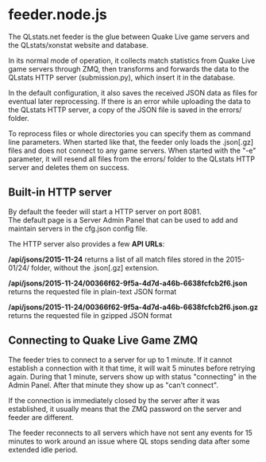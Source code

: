 ﻿feeder.node.js
===

The QLstats.net feeder is the glue between Quake Live game servers and the QLstats/xonstat website and database.

In its normal mode of operation, it collects match statistics from Quake Live game servers through ZMQ, then transforms and forwards the data to the QLstats HTTP server (submission.py), which insert it in the database.

In the default configuration, it also saves the received JSON data as files for eventual later reprocessing.
If there is an error while uploading the data to the QLstats HTTP server, a copy of the JSON file is saved in the errors/ folder.

To reprocess files or whole directories you can specify them as command line parameters. 
When started like that, the feeder only loads the .json[.gz] files and does not connect to any game servers.
When started with the "-e" parameter, it will resend all files from the errors/ folder to the QLstats HTTP server and deletes them on success.

Built-in HTTP server
---
By default the feeder will start a HTTP server on port 8081.  
The default page is a Server Admin Panel that can be used to add and maintain servers in the cfg.json config file.

The HTTP server also provides a few **API URLs**:

**/api/jsons/2015-11-24**
returns a list of all match files stored in the 2015-01/24/ folder, without the .json[.gz] extension.

**/api/jsons/2015-11-24/00366f62-9f5a-4d7d-a46b-6638fcfcb2f6.json**
returns the requested file in plain-text JSON format  

**/api/jsons/2015-11-24/00366f62-9f5a-4d7d-a46b-6638fcfcb2f6.json.gz**
returns the requested file in gzipped JSON format

Connecting to Quake Live Game ZMQ
---
The feeder tries to connect to a server for up to 1 minute. If it cannot establish a connection with it that time, it will wait 5 minutes before retrying again.
During that 1 minute, servers show up with status "connecting" in the Admin Panel. After that minute they show up as "can't connect".

If the connection is immediately closed by the server after it was established, it usually means that the ZMQ password on the server and feeder are different.

The feeder reconnects to all servers which have not sent any events for 15 minutes to work around an issue where QL stops sending data after some extended idle period.


